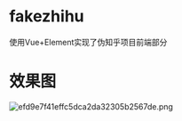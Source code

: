 # fakezhihu

使用Vue+Element实现了伪知乎项目前端部分

# 效果图
![efd9e7f41effc5dca2da32305b2567de.png](https://i.postimg.cc/6qcHHvpx/efd9e7f41effc5dca2da32305b2567de.png)
